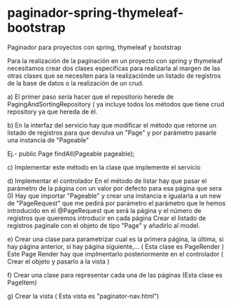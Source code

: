 # paginador-spring-thymeleaf-bootstrap
Paginador para proyectos con spring, thymeleaf y bootstrap

Para la realización de la paginación en un proyecto con spring y thymeleaf necesitamos crear dos clases específicas para realizarla
al margen de las otras clases que se necesiten para la realizaciónde un listado de registros de la base de datos o la realización
de un crud.

a) El primer paso sería hacer que el repositorio herede de PagingAndSortingRepository ( ya incluye todos los métodos que tiene
crud repository ya que hereda de él.

b) En la interfaz del servicio hay que modificar el método que retorne un listado de registros para que devulva un "Page" y por parámetro
pasarle una instancia de "Pageable"

  Ej.- public Page<Usuario> findAll(Pageable pageable);
  
c) Implementar este método en la clase que implemente el servicio

d) Implementar el controlador
    En el método de listar hay que pasar el parámetro de la página con un valor por defecto para esa página que sera 0)
    Hay que importar "Pageable" y crear una instancia e igualarla a un new de "PageRequest" que me pedirá por parámetro 
    el parámetro que le hemos introducido en el @PageRequest que será la página y el número de registros que queremos 
    introducir en cada página
    Crear el listado de registros paginale con el objeto de tipo "Page" y añadirlo al model.
    
e) Crear una clase para parametrizar cual es la primera página, la última, si hay página anterior, si hay página siguiente,...
  ( Esta clase es PageRender )
  Este Page Render hay que implmentarlo posteriormente en el controlador ( Crear el objeto y pasarlo a la vista )

f) Crear una clase para representar cada una de las páginas
  (Esta clase es PageItem)
  
g) Crear la vista
  ( Esta vista es "paginator-nav.html")
 
    
    




